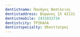```yaml
---
dentistname: Πανάγος Βασίλειος
dentistaddress: Βύρωνος 15 42131
dentistmobile: 2431033734
dentistcity: ΤΡΙΚΑΛΑ
dentistspecialty: Οδοντίατρος
---
```

